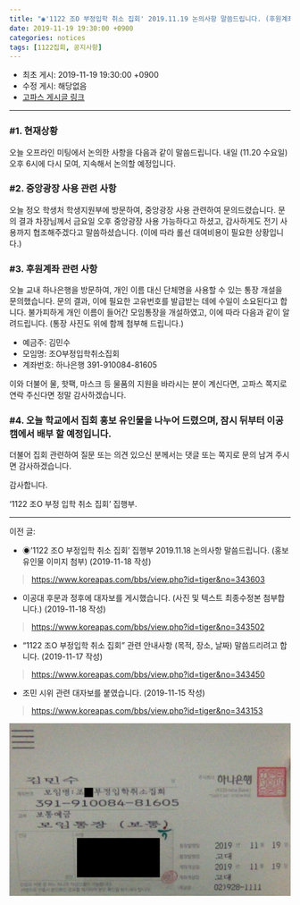 ```yaml
---
title: "◉'1122 조O 부정입학 취소 집회' 2019.11.19 논의사항 말씀드립니다. (후원계좌 개설, 중광사용 문의 완료) "
date: 2019-11-19 19:30:00 +0900
categories: notices
tags: [1122집회, 공지사항]
---
```

* 최초 게시: 2019-11-19 19:30:00 +0900
* 수정 게시: 해당없음
* [고파스 게시글 링크](https://www.koreapas.com/bbs/view.php?id=tiger&page=1&sn1=&divpage=64&sn=off&ss=on&sc=on&select_arrange=headnum&desc=asc&no=343731)

---
### #1. 현재상황
오늘 오프라인 미팅에서 논의한 사항을 다음과 같이 말씀드립니다.
내일 (11.20 수요일) 오후 6시에 다시 모여, 지속해서 논의할 예정입니다.



### #2. 중앙광장 사용 관련 사항
오늘 정오 학생처 학생지원부에 방문하여, 중앙광장 사용 관련하여 문의드렸습니다. 
문의 결과 차장님께서 금요일 오후 중앙광장 사용 가능하다고 하셨고, 
감사하게도 전기 사용까지 협조해주겠다고 말씀하셨습니다. 
(이에 따라 롤선 대여비용이 필요한 상황입니다.) 



### #3. 후원계좌 관련 사항
오늘 교내 하나은행을 방문하여, 개인 이름 대신 단체명을 사용할 수 있는 통장 개설을 문의했습니다. 
문의 결과, 이에 필요한 고유번호를 발급받는 데에 수일이 소요된다고 합니다. 
불가피하게 개인 이름이 들어간 모임통장을 개설하였고, 이에 따라 다음과 같이 알려드립니다. 
(통장 사진도 위에 함께 첨부해 드립니다.)



* 예금주: 김민수
* 모임명: 조O부정입학취소집회
* 계좌번호: 하나은행 391-910084-81605



이와 더불어 물, 핫팩, 마스크 등 물품의 지원을 바라시는 분이 계신다면, 
고파스 쪽지로 연락 주신다면 정말 감사하겠습니다. 



### #4. 오늘 학교에서 집회 홍보 유인물을 나누어 드렸으며, 잠시 뒤부터 이공캠에서 배부 할 예정입니다.
더불어 집회 관련하여 질문 또는 의견 있으신 분께서는 댓글 또는 쪽지로 문의 남겨 주시면 감사하겠습니다.



감사합니다.


‘1122 조O 부정 입학 취소 집회’ 집행부.



----

이전 글:
* ◉’1122 조O 부정입학 취소 집회’ 집행부 2019.11.18 논의사항 말씀드립니다. (홍보 유인물 이미지 첨부) (2019-11-18 작성)
> https://www.koreapas.com/bbs/view.php?id=tiger&no=343603


* 이공대 후문과 정후에 대자보를 게시했습니다. (사진 및 텍스트 최종수정본 첨부합니다.) (2019-11-18 작성)
> https://www.koreapas.com/bbs/view.php?id=tiger&no=343502


* “1122 조O 부정입학 취소 집회” 관련 안내사항 (목적, 장소, 날짜) 말씀드리려고 합니다. (2019-11-17 작성)
> https://www.koreapas.com/bbs/view.php?id=tiger&no=343450


* 조민 시위 관련 대자보를 붙였습니다. (2019-11-15 작성)
> https://www.koreapas.com/bbs/view.php?id=tiger&no=343153



![](/asset/image/account.png) 
